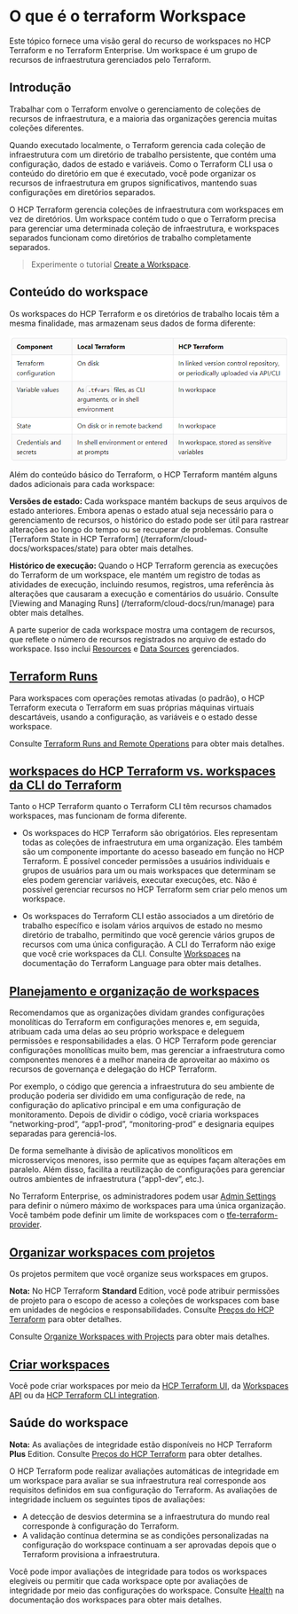 O que é o terraform Workspace
=======================================

Este tópico fornece uma visão geral do recurso de workspaces no HCP Terraform e no Terraform Enterprise. Um workspace é um grupo de recursos de infraestrutura gerenciados pelo Terraform.

Introdução
-------------------------------------------------------------

Trabalhar com o Terraform envolve o gerenciamento de coleções de recursos de infraestrutura, e a maioria das organizações gerencia muitas coleções diferentes.

Quando executado localmente, o Terraform gerencia cada coleção de infraestrutura com um diretório de trabalho persistente, que contém uma configuração, dados de estado e variáveis. Como o Terraform CLI usa o conteúdo do diretório em que é executado, você pode organizar os recursos de infraestrutura em grupos significativos, mantendo suas configurações em diretórios separados.

O HCP Terraform gerencia coleções de infraestrutura com workspaces em vez de diretórios. Um workspace contém tudo o que o Terraform precisa para gerenciar uma determinada coleção de infraestrutura, e workspaces separados funcionam como diretórios de trabalho completamente separados.

> Experimente o tutorial [Create a Workspace](https://developer.hashicorp.com/terraform/tutorials/cloud-get-started/cloud-workspace-create).

Conteúdo do workspace
-------------------------------------------------------------------------

Os workspaces do HCP Terraform e os diretórios de trabalho locais têm a mesma finalidade, mas armazenam seus dados de forma diferente:

![components](images/06-02-01.png)

Além do conteúdo básico do Terraform, o HCP Terraform mantém alguns dados adicionais para cada workspace:

**Versões de estado:** Cada workspace mantém backups de seus arquivos de estado anteriores. Embora apenas o estado atual seja necessário para o gerenciamento de recursos, o histórico do estado pode ser útil para rastrear alterações ao longo do tempo ou se recuperar de problemas. Consulte [Terraform State in HCP Terraform] (/terraform/cloud-docs/workspaces/state) para obter mais detalhes.
    
**Histórico de execução:** Quando o HCP Terraform gerencia as execuções do Terraform de um workspace, ele mantém um registro de todas as atividades de execução, incluindo resumos, registros, uma referência às alterações que causaram a execução e comentários do usuário. Consulte [Viewing and Managing Runs] (/terraform/cloud-docs/run/manage) para obter mais detalhes.
    

A parte superior de cada workspace mostra uma contagem de recursos, que reflete o número de recursos registrados no arquivo de estado do workspace. Isso inclui [Resources](https://developer.hashicorp.com/terraform/language/resources/syntax) e [Data Sources](https://developer.hashicorp.com/terraform/language/data-sources) gerenciados.

[Terraform Runs](https://developer.hashicorp.com/terraform/cloud-docs/workspaces#terraform-runs)
-----------------------------------------------------------------

Para workspaces com operações remotas ativadas (o padrão), o HCP Terraform executa o Terraform em suas próprias máquinas virtuais descartáveis, usando a configuração, as variáveis e o estado desse workspace.

Consulte [Terraform Runs and Remote Operations](https://developer.hashicorp.com/terraform/cloud-docs/run/remote-operations) para obter mais detalhes.

[workspaces do HCP Terraform vs. workspaces da CLI do Terraform](https://developer.hashicorp.com/terraform/cloud-docs/workspaces#hcp-terraform-vs-terraform-cli-workspaces)
------------------------------------------------------------------------------------------------------------------------

Tanto o HCP Terraform quanto o Terraform CLI têm recursos chamados workspaces, mas funcionam de forma diferente.

* Os workspaces do HCP Terraform são obrigatórios. Eles representam todas as coleções de infraestrutura em uma organização. Eles também são um componente importante do acesso baseado em função no HCP Terraform. É possível conceder permissões a usuários individuais e grupos de usuários para um ou mais workspaces que determinam se eles podem gerenciar variáveis, executar execuções, etc. Não é possível gerenciar recursos no HCP Terraform sem criar pelo menos um workspace.
    
* Os workspaces do Terraform CLI estão associados a um diretório de trabalho específico e isolam vários arquivos de estado no mesmo diretório de trabalho, permitindo que você gerencie vários grupos de recursos com uma única configuração. A CLI do Terraform não exige que você crie workspaces da CLI. Consulte [Workspaces](https://developer.hashicorp.com/terraform/language/state/workspaces) na documentação do Terraform Language para obter mais detalhes.
    

[Planejamento e organização de workspaces](https://developer.hashicorp.com/terraform/cloud-docs/workspaces#planning-and-organizing-workspaces)
---------------------------------------------------------------------------------------------------------

Recomendamos que as organizações dividam grandes configurações monolíticas do Terraform em configurações menores e, em seguida, atribuam cada uma delas ao seu próprio workspace e deleguem permissões e responsabilidades a elas. O HCP Terraform pode gerenciar configurações monolíticas muito bem, mas gerenciar a infraestrutura como componentes menores é a melhor maneira de aproveitar ao máximo os recursos de governança e delegação do HCP Terraform.

Por exemplo, o código que gerencia a infraestrutura do seu ambiente de produção poderia ser dividido em uma configuração de rede, na configuração do aplicativo principal e em uma configuração de monitoramento. Depois de dividir o código, você criaria workspaces “networking-prod”, “app1-prod”, “monitoring-prod” e designaria equipes separadas para gerenciá-los.

De forma semelhante à divisão de aplicativos monolíticos em microsserviços menores, isso permite que as equipes façam alterações em paralelo. Além disso, facilita a reutilização de configurações para gerenciar outros ambientes de infraestrutura (“app1-dev”, etc.).

No Terraform Enterprise, os administradores podem usar [Admin Settings](https://developer.hashicorp.com/terraform/enterprise/api-docs/admin/settings) para definir o número máximo de workspaces para uma única organização. Você também pode definir um limite de workspaces com o [tfe-terraform-provider](https://registry.terraform.io/providers/hashicorp/tfe/latest/docs/resources/organization#workspace_limit).

[Organizar workspaces com projetos](/https://developer.hashicorp.com/terraform/cloud-docs/workspaces#organize-workspaces-with-projects)
-------------------------------------------------------------------------------------------------------

Os projetos permitem que você organize seus workspaces em grupos.

**Nota:** No HCP Terraform **Standard** Edition, você pode atribuir permissões de projeto para o escopo de acesso a coleções de workspaces com base em unidades de negócios e responsabilidades. Consulte [Preços do HCP Terraform](https://www.hashicorp.com/products/terraform/pricing) para obter detalhes.

Consulte [Organize Workspaces with Projects](https://developer.hashicorp.com/terraform/cloud-docs/projects/manage) para obter mais detalhes.

[Criar workspaces](https://developer.hashicorp.com/terraform/cloud-docs/workspaces#creating-workspaces)
---------------------------------------------------------------------------

Você pode criar workspaces por meio da [HCP Terraform UI](https://developer.hashicorp.com/terraform/cloud-docs/workspaces/create), da [Workspaces API](https://developer.hashicorp.com/terraform/cloud-docs/api-docs/workspaces) ou da [HCP Terraform CLI integration](/terraform/cli/cloud).


Saúde do workspace
---------------------------------------------------------------------

**Nota:** As avaliações de integridade estão disponíveis no HCP Terraform **Plus** Edition. Consulte [Preços do HCP Terraform](https://www.hashicorp.com/products/terraform/pricing) para obter detalhes.

O HCP Terraform pode realizar avaliações automáticas de integridade em um workspace para avaliar se sua infraestrutura real corresponde aos requisitos definidos em sua configuração do Terraform. As avaliações de integridade incluem os seguintes tipos de avaliações:

* A detecção de desvios determina se a infraestrutura do mundo real corresponde à configuração do Terraform.
* A validação contínua determina se as condições personalizadas na configuração do workspace continuam a ser aprovadas depois que o Terraform provisiona a infraestrutura.

Você pode impor avaliações de integridade para todos os workspaces elegíveis ou permitir que cada workspace opte por avaliações de integridade por meio das configurações do workspace. Consulte [Health](https://developer.hashicorp.com/terraform/cloud-docs/workspaces/health) na documentação dos workspaces para obter mais detalhes.
